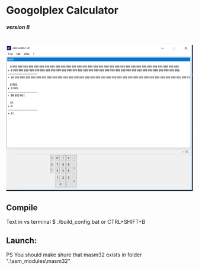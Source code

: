 # Googolplex Calculator
##### version 8
<br>
<div align="crenter">
    <img src="./.github/screenshots/googolplex.png" />
</div>

## Compile 
<div>Text in vs terminal $ ./build_config.bat or CTRL+SHIFT+B</div>

## Launch:
<div>PS You should make shure that masm32 exists in folder ".\asm_modules\masm32"</div>
<br/>
